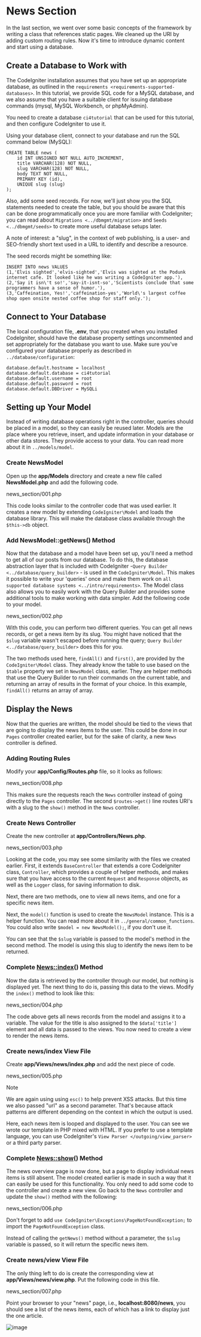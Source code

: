 # News Section

<div class="contents" local="" depth="2">

</div>

In the last section, we went over some basic concepts of the framework
by writing a class that references static pages. We cleaned up the URI
by adding custom routing rules. Now it's time to introduce dynamic
content and start using a database.

## Create a Database to Work with

The CodeIgniter installation assumes that you have set up an appropriate
database, as outlined in the
`requirements <requirements-supported-databases>`. In this tutorial, we
provide SQL code for a MySQL database, and we also assume that you have
a suitable client for issuing database commands (mysql, MySQL Workbench,
or phpMyAdmin).

You need to create a database `ci4tutorial` that can be used for this
tutorial, and then configure CodeIgniter to use it.

Using your database client, connect to your database and run the SQL
command below (MySQL):

    CREATE TABLE news (
        id INT UNSIGNED NOT NULL AUTO_INCREMENT,
        title VARCHAR(128) NOT NULL,
        slug VARCHAR(128) NOT NULL,
        body TEXT NOT NULL,
        PRIMARY KEY (id),
        UNIQUE slug (slug)
    );

Also, add some seed records. For now, we'll just show you the SQL
statements needed to create the table, but you should be aware that this
can be done programmatically once you are more familiar with
CodeIgniter; you can read about `Migrations <../dbmgmt/migration>` and
`Seeds <../dbmgmt/seeds>` to create more useful database setups later.

A note of interest: a "slug", in the context of web publishing, is a
user- and SEO-friendly short text used in a URL to identify and describe
a resource.

The seed records might be something like:

    INSERT INTO news VALUES
    (1,'Elvis sighted','elvis-sighted','Elvis was sighted at the Podunk internet cafe. It looked like he was writing a CodeIgniter app.'),
    (2,'Say it isn\'t so!','say-it-isnt-so','Scientists conclude that some programmers have a sense of humor.'),
    (3,'Caffeination, Yes!','caffeination-yes','World\'s largest coffee shop open onsite nested coffee shop for staff only.');

## Connect to Your Database

The local configuration file, **.env**, that you created when you
installed CodeIgniter, should have the database property settings
uncommented and set appropriately for the database you want to use. Make
sure you've configured your database properly as described in
`../database/configuration`:

    database.default.hostname = localhost
    database.default.database = ci4tutorial
    database.default.username = root
    database.default.password = root
    database.default.DBDriver = MySQLi

## Setting up Your Model

Instead of writing database operations right in the controller, queries
should be placed in a model, so they can easily be reused later. Models
are the place where you retrieve, insert, and update information in your
database or other data stores. They provide access to your data. You can
read more about it in `../models/model`.

### Create NewsModel

Open up the **app/Models** directory and create a new file called
**NewsModel.php** and add the following code.

<div class="literalinclude">

news_section/001.php

</div>

This code looks similar to the controller code that was used earlier. It
creates a new model by extending `CodeIgniter\Model` and loads the
database library. This will make the database class available through
the `$this->db` object.

### Add NewsModel::getNews() Method

Now that the database and a model have been set up, you'll need a method
to get all of our posts from our database. To do this, the database
abstraction layer that is included with CodeIgniter
-`Query Builder <../database/query_builder>` - is used in the
`CodeIgniter\Model`. This makes it possible to write your 'queries' once
and make them work on `all
supported database systems <../intro/requirements>`. The Model class
also allows you to easily work with the Query Builder and provides some
additional tools to make working with data simpler. Add the following
code to your model.

<div class="literalinclude" lines="11-18">

news_section/002.php

</div>

With this code, you can perform two different queries. You can get all
news records, or get a news item by its slug. You might have noticed
that the `$slug` variable wasn't escaped before running the query;
`Query Builder <../database/query_builder>` does this for you.

The two methods used here, `findAll()` and `first()`, are provided by
the `CodeIgniter\Model` class. They already know the table to use based
on the `$table` property we set in `NewsModel` class, earlier. They are
helper methods that use the Query Builder to run their commands on the
current table, and returning an array of results in the format of your
choice. In this example, `findAll()` returns an array of array.

## Display the News

Now that the queries are written, the model should be tied to the views
that are going to display the news items to the user. This could be done
in our `Pages` controller created earlier, but for the sake of clarity,
a new `News` controller is defined.

### Adding Routing Rules

Modify your **app/Config/Routes.php** file, so it looks as follows:

<div class="literalinclude">

news_section/008.php

</div>

This makes sure the requests reach the `News` controller instead of
going directly to the `Pages` controller. The second `$routes->get()`
line routes URI's with a slug to the `show()` method in the `News`
controller.

### Create News Controller

Create the new controller at **app/Controllers/News.php**.

<div class="literalinclude">

news_section/003.php

</div>

Looking at the code, you may see some similarity with the files we
created earlier. First, it extends `BaseController` that extends a core
CodeIgniter class, `Controller`, which provides a couple of helper
methods, and makes sure that you have access to the current `Request`
and `Response` objects, as well as the `Logger` class, for saving
information to disk.

Next, there are two methods, one to view all news items, and one for a
specific news item.

Next, the `model()` function is used to create the `NewsModel` instance.
This is a helper function. You can read more about it in
`../general/common_functions`. You could also write
`$model = new NewsModel();`, if you don't use it.

You can see that the `$slug` variable is passed to the model's method in
the second method. The model is using this slug to identify the news
item to be returned.

### Complete <News::index>() Method

Now the data is retrieved by the controller through our model, but
nothing is displayed yet. The next thing to do is, passing this data to
the views. Modify the `index()` method to look like this:

<div class="literalinclude">

news_section/004.php

</div>

The code above gets all news records from the model and assigns it to a
variable. The value for the title is also assigned to the
`$data['title']` element and all data is passed to the views. You now
need to create a view to render the news items.

### Create news/index View File

Create **app/Views/news/index.php** and add the next piece of code.

<div class="literalinclude">

news_section/005.php

</div>

> [!NOTE]
> We are again using using `esc()` to help prevent XSS attacks. But this
> time we also passed "url" as a second parameter. That's because attack
> patterns are different depending on the context in which the output is
> used.

Here, each news item is looped and displayed to the user. You can see we
wrote our template in PHP mixed with HTML. If you prefer to use a
template language, you can use CodeIgniter's `View
Parser </outgoing/view_parser>` or a third party parser.

### Complete <News::show>() Method

The news overview page is now done, but a page to display individual
news items is still absent. The model created earlier is made in such a
way that it can easily be used for this functionality. You only need to
add some code to the controller and create a new view. Go back to the
`News` controller and update the `show()` method with the following:

<div class="literalinclude">

news_section/006.php

</div>

Don't forget to add `use CodeIgniter\Exceptions\PageNotFoundException;`
to import the `PageNotFoundException` class.

Instead of calling the `getNews()` method without a parameter, the
`$slug` variable is passed, so it will return the specific news item.

### Create news/view View File

The only thing left to do is create the corresponding view at
**app/Views/news/view.php**. Put the following code in this file.

<div class="literalinclude">

news_section/007.php

</div>

Point your browser to your "news" page, i.e., **localhost:8080/news**,
you should see a list of the news items, each of which has a link to
display just the one article.

<img src="../images/tutorial2.png" class="align-center" alt="image" />
